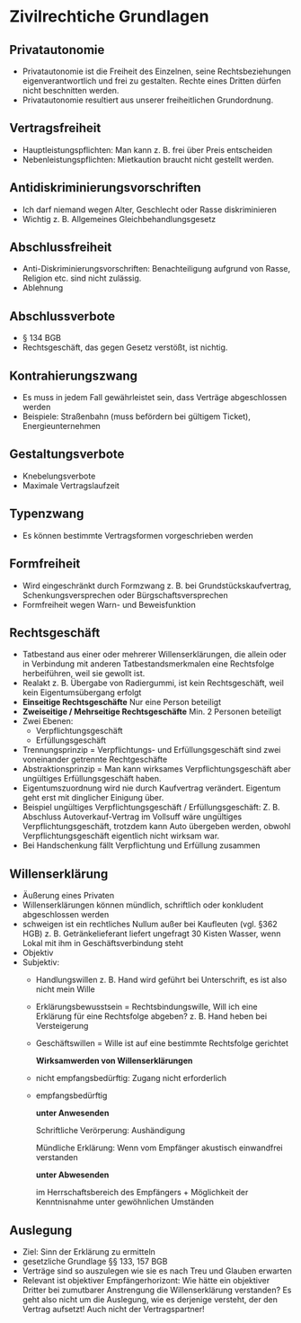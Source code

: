 # Zivilrechtiche Grundlagen

## Privatautonomie

* Privatautonomie ist die Freiheit des Einzelnen, seine Rechtsbeziehungen eigenverantwortlich und frei zu gestalten. Rechte eines Dritten dürfen nicht beschnitten werden.
* Privatautonomie resultiert aus unserer freiheitlichen Grundordnung.

## Vertragsfreiheit

* Hauptleistungspflichten: Man kann z. B. frei über Preis entscheiden
* Nebenleistungspflichten: Mietkaution braucht nicht gestellt werden.

## Antidiskriminierungsvorschriften

* Ich darf niemand wegen Alter, Geschlecht oder Rasse diskriminieren
* Wichtig z. B. Allgemeines Gleichbehandlungsgesetz

## Abschlussfreiheit

* Anti-Diskriminierungsvorschriften: Benachteiligung aufgrund von Rasse, Religion etc. sind nicht zulässig.
* Ablehnung

## Abschlussverbote

* § 134 BGB
* Rechtsgeschäft, das gegen Gesetz verstößt, ist nichtig.

## Kontrahierungszwang

* Es muss in jedem Fall gewährleistet sein, dass Verträge abgeschlossen werden
* Beispiele: Straßenbahn \(muss befördern bei gültigem Ticket\), Energieunternehmen

## Gestaltungsverbote

* Knebelungsverbote
* Maximale Vertragslaufzeit

## Typenzwang

* Es können bestimmte Vertragsformen vorgeschrieben werden

## Formfreiheit

* Wird eingeschränkt durch Formzwang z. B. bei Grundstückskaufvertrag, Schenkungsversprechen oder Bürgschaftsversprechen
* Formfreiheit wegen Warn- und Beweisfunktion

## Rechtsgeschäft

* Tatbestand aus einer oder mehrerer Willenserklärungen, die allein oder in Verbindung mit anderen Tatbestandsmerkmalen eine Rechtsfolge herbeiführen, weil sie gewollt ist.
* Realakt z. B. Übergabe von Radiergummi, ist kein Rechtsgeschäft, weil kein Eigentumsübergang erfolgt
* **Einseitige Rechtsgeschäfte** Nur eine Person beteiligt
* **Zweiseitige / Mehrseitige Rechtsgeschäfte** Min. 2 Personen beteiligt
* Zwei Ebenen:
  * Verpflichtungsgeschäft
  * Erfüllungsgeschäft
* Trennungsprinzip = Verpflichtungs- und Erfüllungsgeschäft sind zwei voneinander getrennte Rechtgeschäfte
* Abstraktionsprinzip = Man kann wirksames Verpflichtungsgeschäft aber ungültiges Erfüllungsgeschäft haben.
* Eigentumszuordnung wird nie durch Kaufvertrag verändert. Eigentum geht erst mit dinglicher Einigung über.
* Beispiel ungültiges Verpflichtungsgeschäft / Erfüllungsgeschäft: Z. B. Abschluss Autoverkauf-Vertrag im Vollsuff wäre ungültiges Verpflichtungsgeschäft, trotzdem kann Auto übergeben werden, obwohl Verpflichtungsgeschäft eigentlich nicht wirksam war.
* Bei Handschenkung fällt Verpflichtung und Erfüllung zusammen

## Willenserklärung

* Äußerung eines Privaten
* Willenserklärungen können mündlich, schriftlich oder konkludent abgeschlossen werden
* schweigen ist ein rechtliches Nullum außer bei Kaufleuten \(vgl. §362 HGB\) z. B. Getränkelieferant liefert ungefragt 30 Kisten Wasser, wenn Lokal mit ihm in Geschäftsverbindung steht
* Objektiv
* Subjektiv:
  * Handlungswillen z. B. Hand wird geführt bei Unterschrift, es ist also nicht mein Wille
  * Erklärungsbewusstsein = Rechtsbindungswille, Will ich eine Erklärung für eine Rechtsfolge abgeben? z. B. Hand heben bei Versteigerung
  * Geschäftswillen = Wille ist auf eine bestimmte Rechtsfolge gerichtet

    **Wirksamwerden von Willenserklärungen**

  * nicht empfangsbedürftig: Zugang nicht erforderlich
  * empfangsbedürftig

    **unter Anwesenden**

    Schriftliche Verörperung: Aushändigung

    Mündliche Erklärung: Wenn vom Empfänger akustisch einwandfrei verstanden

    **unter Abwesenden**

    im Herrschaftsbereich des Empfängers + Möglichkeit der Kenntnisnahme unter gewöhnlichen Umständen

## Auslegung

* Ziel: Sinn der Erklärung zu ermitteln
* gesetzliche Grundlage §§ 133, 157 BGB
* Verträge sind so auszulegen wie sie es nach Treu und Glauben erwarten
* Relevant ist  objektiver Empfängerhorizont: Wie hätte ein objektiver Dritter bei zumutbarer Anstrengung die Willenserklärung verstanden? Es geht also nicht um die Auslegung, wie es derjenige versteht, der den Vertrag aufsetzt! Auch nicht der Vertragspartner!

